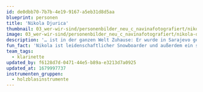 ```yaml
---
id: de0dbb70-7b7b-4e19-9167-a5eb31d8d5aa
blueprint: personen
title: 'Nikola Djurica'
thumbnail: 03_wer-wir-sind/personenbilder_neu_c_navinafotografiert/nikola-djurica_(c)_navinafotografiert-9921-b.jpg
image: 03_wer-wir-sind/personenbilder_neu_c_navinafotografiert/nikola-djurica_(c)_navinafotografiert-9921-b.jpg
description: '… ist in der ganzen Welt Zuhause: Er wurde in Sarajevo geboren, ist in in Serbien aufgewachsen, studierte in den USA und lebte in Japan, bevor er in Berlin sesshaft wurde. Musik war bei dieser Reise durch die Welt stets Nikolas Sprache #1. Bei Stegreif ist der Klarinettist und Musikalischer Leiter von #bechange - seine Schlüsselrolle dabei: Den orchesterweiten Bedarf an starken Witzen decken :)'
fun_fact: 'Nikola ist leidenschaftlicher Snowboarder und außerdem ein stolzer Zwillingsbruder!'
team_tags:
  - klarinette
updated_by: f6128d7d-0471-44e5-b89a-e3213d7a0925
updated_at: 1679997737
instrumenten_gruppen:
  - holzblasinstrumente
---
```

